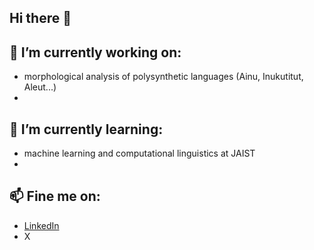 ## Hi there 👋

## 🔭 I’m currently working on:
 - morphological analysis of polysynthetic languages (Ainu, Inukutitut, Aleut...)
 - 

## 🌱 I’m currently learning:
 - machine learning and computational linguistics at JAIST
 - 

## 📫 Fine me on:
 - [LinkedIn](https://www.linkedin.com/in/yoshifumi-hanada/)
 - X

<!--
**nonotoy/nonotoy** is a ✨ _special_ ✨ repository because its `README.md` (this file) appears on your GitHub profile.

Here are some ideas to get you started:

- 🔭 I’m currently working on ...
- 🌱 I’m currently learning ...
- 👯 I’m looking to collaborate on ...
- 🤔 I’m looking for help with ...
- 💬 Ask me about ...
- 📫 How to reach me: ...
- 😄 Pronouns: ...
- ⚡ Fun fact: ...
-->
